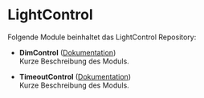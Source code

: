 # LightControl

Folgende Module beinhaltet das LightControl Repository:

- __DimControl__ ([Dokumentation](DimControl))  
	Kurze Beschreibung des Moduls.
	
- __TimeoutControl__ ([Dokumentation](TimeoutControl))  
	Kurze Beschreibung des Moduls.
